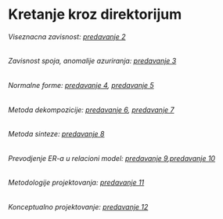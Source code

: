 # Kretanje kroz direktorijum

###### Viseznacna zavisnost: [predavanje 2](https://github.com/FTN-E2-materials/BazePodataka2/tree/main/2020-2021/Predavanja/predavanje-2)

###### Zavisnost spoja, anomalije azuriranja: [predavanje 3](https://github.com/FTN-E2-materials/BazePodataka2/tree/main/2020-2021/Predavanja/predavanje-3)

###### Normalne forme: [predavanje 4](https://github.com/FTN-E2-materials/BazePodataka2/tree/main/2020-2021/Predavanja/predavanje-4), [predavanje 5](https://github.com/FTN-E2-materials/BazePodataka2/tree/main/2020-2021/Predavanja/predavanje-5)

###### Metoda dekompozicije: [predavanje 6](https://github.com/FTN-E2-materials/BazePodataka2/tree/main/2020-2021/Predavanja/predavanje-6), [predavanje 7](https://github.com/FTN-E2-materials/BazePodataka2/tree/main/2020-2021/Predavanja/predavanje-7)

###### Metoda sinteze: [predavanje 8](https://github.com/FTN-E2-materials/BazePodataka2/tree/main/2020-2021/Predavanja/predavanje-8)

###### Prevodjenje ER-a u relacioni  model: [predavanje 9](https://github.com/FTN-E2-materials/BazePodataka2/tree/main/2020-2021/Predavanja/predavanje-9),[predavanje 10](https://github.com/FTN-E2-materials/BazePodataka2/tree/main/2020-2021/Predavanja/predavanje-10)

###### Metodologije projektovanja: [predavanje 11](https://github.com/FTN-E2-materials/BazePodataka2/tree/main/2020-2021/Predavanja/predavanje-11)

###### Konceptualno projektovanje: [predavanje 12](https://github.com/FTN-E2-materials/BazePodataka2/tree/main/2020-2021/Predavanja/predavanje-12)
